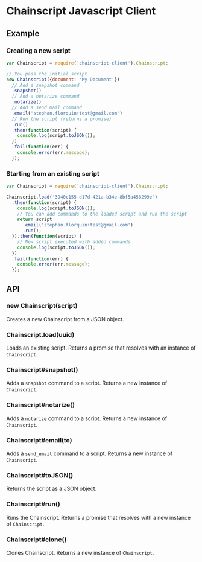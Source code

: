 # Chainscript Javascript Client

## Example

### Creating a new script

```js
var Chainscript = require('chainscript-client').Chainscript;

// You pass the initial script
new Chainscript({document: 'My Document'})
  // Add a snapshot command
  .snapshot()
  // Add a notarize command
  .notarize()
  // Add a send mail command
  .email('stephan.florquin+test@gmail.com')
  // Run the script (returns a promise)
  .run()
  .then(function(script) {
    console.log(script.toJSON());
  })
  .fail(function(err) {
    console.error(err.message);
  });
```

### Starting from an existing script

```js
var Chainscript = require('chainscript-client').Chainscript;

Chainscript.load('3940c155-d17d-421a-b34e-8bf5a458299e')
  .then(function(script) {
    console.log(script.toJSON());
    // You can add commands to the loaded script and run the script
    return script
      .email('stephan.florquin+test@gmail.com')
      .run();
  }).then(function(script) {
    // New script executed with added commands
    console.log(script.toJSON());
  })
  .fail(function(err) {
    console.error(err.message);
  });
```

## API

### new Chainscript(script)

Creates a new Chainscript from a JSON object.

### Chainscript.load(uuid)

Loads an existing script. Returns a promise that resolves with an instance of
`Chainscript`.

### Chainscript#snapshot()

Adds a `snapshot` command to a script. Returns a new instance of `Chainscript`.

### Chainscript#notarize()

Adds a `notarize` command to a script. Returns a new instance of `Chainscript`.

### Chainscript#email(to)

Adds a `send_email` command to a script. Returns a new instance of
`Chainscript`.

### Chainscript#toJSON()

Returns the script as a JSON object.

### Chainscript#run()

Runs the Chainscript. Returns a promise that resolves with a new instance of
`Chainscript`.

### Chainscript#clone()

Clones Chainscript. Returns a new instance of `Chainscript`.
